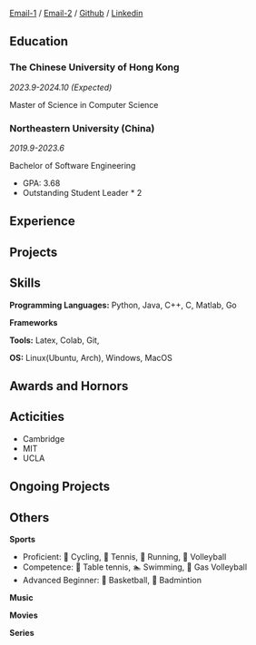 [Email-1](mailto:charleszhuren@gmail.com) / 
[Email-2](mailto:zhuren@link.cuhk.edu.hk) / 
[Github](https://github.com/CharlesZhuRen) /
[Linkedin](https://www.linkedin.com/in/ren-zhu-ab0889236/)

## Education

### The Chinese University of Hong Kong
*2023.9-2024.10 (Expected)*

Master of Science in Computer Science

### Northeastern University (China)
*2019.9-2023.6*

Bachelor of Software Engineering
- GPA: 3.68
- Outstanding Student Leader * 2

## Experience


## Projects





## Skills
**Programming Languages:** Python, Java, C++, C, Matlab, Go

**Frameworks**

**Tools:** Latex, Colab, Git, 

**OS:** Linux(Ubuntu, Arch), Windows, MacOS

## Awards and Hornors


## Acticities

- Cambridge
- MIT
- UCLA


## Ongoing Projects


## Others
**Sports** 
- Proficient: 🚴 Cycling, 🎾 Tennis, 🏃 Running, 🏐 Volleyball
- Competence: 🏓 Table tennis, 🏊 Swimming, 🏐 Gas Volleyball
- Advanced Beginner: 🏀 Basketball, 🏸 Badmintion

**Music**

**Movies**

**Series**

